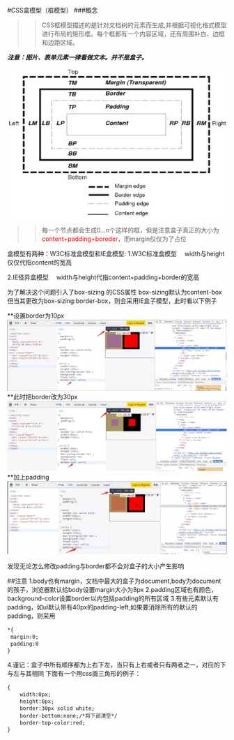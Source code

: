 #CSS盒模型（框模型）
###概念
>>CSS框模型描述的是针对文档树的元素而生成,并根据可视化格式模型进行布局的矩形框。每个框都有一个内容区域，还有周围补白、边框和边距区域。

***注意：图片、表单元素一律看做文本。并不是盒子。***

![CSS2框模型](./img/image046.jpg "CSS2框模型")
>>每一个节点都会生成0...n个这样的框，但是注意盒子真正的大小为<font color=red>content+padding+boreder</font>，而margin仅仅为了占位

盒模型有两种：W3C标准盒模型和IE盒模型:
1.W3C标准盒模型
&emsp;width与height仅仅代指content的宽高

2.IE怪异盒模型
&emsp;width与height代指content+padding+border的宽高

为了解决这个问题引入了box-sizing 的CSS属性
box-sizing默认为content-box
但当其更改为box-sizing:border-box，则会采用IE盒子模型，此时看以下例子

**设置border为10px
![](./img/box-1.png)
**此时把border改为30px
![](./img/box-2.png)
**加上padding
![](./img/box-3.png)

发现无论怎么修改padding与border都不会对盒子的大小产生影响

##注意
1.body也有margin，文档中最大的盒子为document,body为document的孩子，浏览器默认给body设置margin大小为8px
2.padding区域也有颜色，background-color设置border以内包括padding的所有区域
3.有些元素默认有padding，如ul默认带有40px的padding-left,如果要消除所有的默认的padding，则采用
```
*{
 margin:0;
 padding:0
}
```

4.谨记：盒子中所有顺序都为上右下左，当只有上右或者只有两者之一，对应的下与左与其相同
下面有一个用css画三角形的例子：
```
{
    width:0px;
    height:0px;
    border:30px solid white;
    border-bottom:none;/*将下部清空*/
    border-top-color:red;
}
```